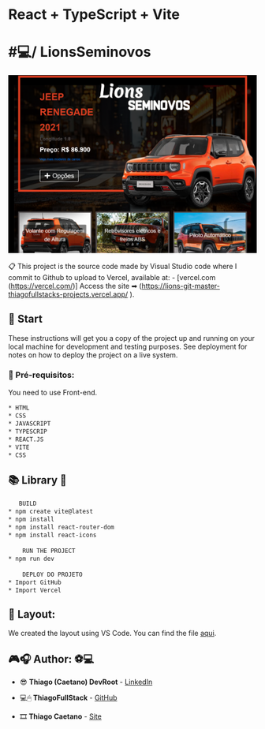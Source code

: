 # React + TypeScript + Vite

# #💻/ LionsSeminovos


![Welcome](./src/assets/Readme.png?raw=true)

📋 This project is the source code made by Visual Studio code where I commit to Github to upload to Vercel, available at:  - [vercel.com (https://vercel.com/)] Access the site ➡ (https://lions-git-master-thiagofullstacks-projects.vercel.app/ ).


## 🎉 Start

These instructions will get you a copy of the project up and running on your local machine for development and testing purposes. See deployment for notes on how to deploy the project on a live system.

### 📝 Pré-requisitos:

You need to use Front-end.

```
* HTML
* CSS
* JAVASCRIPT
* TYPESCRIP
* REACT.JS
* VITE
* CSS 
```

## 📚 Library 🧠 
```
   BUILD
* npm create vite@latest
* npm install 
* npm install react-router-dom
* npm install react-icons

    RUN THE PROJECT
* npm run dev

    DEPLOY DO PROJETO
* Import GitHub
* Import Vercel
```


## 📁 Layout:

We created the layout using VS Code. You can find the file [aqui](https://code.visualstudio.com/).

## 🎮🎧 Author: ⚽💻 

* 😎 **Thiago (Caetano) DevRoot** - [LinkedIn](https://www.linkedin.com/in/thiagocb2-developer-fullstack/)

* 💻🖱 **ThiagoFullStack** - [GitHub](https://github.com/ThiagoFullStack/lions)

* 🎞 **Thiago Caetano** - [Site](https://www.linkedin.com/in/thiagocb2-developer-fullstack/)

<br><br><br>


